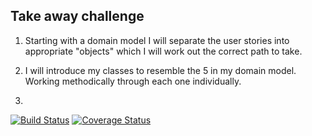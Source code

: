 Take away challenge
------------------

1. Starting with a domain model I will separate the user stories into appropriate "objects" which I will work out the correct path to take.

2. I will introduce my classes to resemble the 5 in my domain model. Working methodically through each one individually.

3. 

[![Build Status](https://travis-ci.org/makersacademy/takeaway-challenge.svg?branch=master)](https://travis-ci.org/makersacademy/takeaway-challenge)
[![Coverage Status](https://coveralls.io/repos/makersacademy/takeaway-challenge/badge.png)](https://coveralls.io/r/makersacademy/takeaway-challenge)
